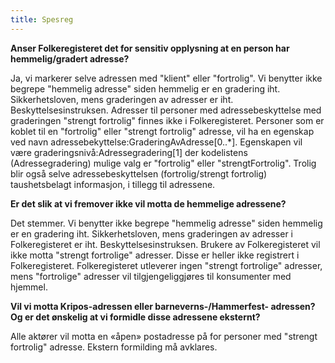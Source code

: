 ```yaml
---
title: Spesreg
---
```


**Anser Folkeregisteret det for sensitiv opplysning at en person har hemmelig/gradert adresse?**

Ja, vi markerer selve adressen med "klient" eller "fortrolig". Vi benytter ikke begrepe "hemmelig adresse" siden hemmelig
er en gradering iht. Sikkerhetsloven, mens graderingen av adresser er iht. Beskyttelsesinstruksen. Adresser til personer
med adressebeskyttelse med graderingen "strengt fortrolig" finnes ikke i Folkeregisteret. Personer som er koblet til en
"fortrolig" eller "strengt fortrolig" adresse, vil ha en egenskap ved navn adressebekyttelse:GraderingAvAdresse[0..*].
Egenskapen vil være graderingsnivå:Adressegradering[1] der kodelistens (Adressegradering) mulige valg er "fortrolig"
eller "strengtFortrolig". Trolig blir også selve adressebeskyttelsen (fortrolig/strengt fortrolig) taushetsbelagt
informasjon, i tillegg til adressene.

**Er det slik at vi fremover ikke vil motta de hemmelige adressene?**

Det stemmer.  Vi benytter ikke begrepe "hemmelig adresse" siden hemmelig er en gradering iht.
Sikkerhetsloven, mens graderingen av adresser i Folkeregisteret er iht. Beskyttelsesinstruksen.
Brukere av Folkeregisteret vil ikke motta "strengt fortrolige" adresser. Disse er heller ikke registrert i Folkeregisteret.
Folkeregisteret utleverer ingen "strengt fortrolige" adresser, mens "fortrolige" adresser vil tilgjengeliggjøres til
konsumenter med hjemmel.

**Vil vi motta Kripos-adressen eller barneverns-/Hammerfest- adressen? Og er det ønskelig at vi formidle disse adressene
eksternt?**

Alle aktører vil motta en «åpen» postadresse på for personer med "strengt fortrolig" adresse. Ekstern formilding må avklares.


